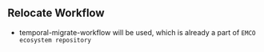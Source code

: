 Relocate Workflow
---

- temporal-migrate-workflow will be used, which is already a part of `EMCO ecosystem repository`
